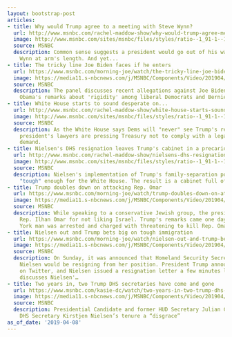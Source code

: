 ```yaml
---
layout: bootstrap-post
articles:
- title: Why would Trump agree to a meeting with Steve Wynn?
  url: http://www.msnbc.com/rachel-maddow-show/why-would-trump-agree-meeting-steve-wynn
  image: http://www.msnbc.com/sites/msnbc/files/styles/ratio--1_91-1--1200x630/public/ap_321473989327.jpg?itok=m5qyCIjH
  source: MSNBC
  description: Common sense suggests a president would go out of his way to keep Steve
    Wynn at arm's length. And yet...
- title: The tricky line Joe Biden faces if he enters
  url: https://www.msnbc.com/morning-joe/watch/the-tricky-line-joe-biden-faces-if-he-enters-1481047619769
  image: https://media11.s-nbcnews.com/j/MSNBC/Components/Video/201904/n_mj_sevena_190408_1920x1080.nbcnews-fp-1200-630.jpg
  source: MSNBC
  description: The panel discusses recent allegations against Joe Biden, President
    Obama's remarks about 'rigidity' among liberal Democrats and Bernie Sanders.
- title: White House starts to sound desperate on...
  url: http://www.msnbc.com/rachel-maddow-show/white-house-starts-sound-desperate-secrecy-trumps-tax-returns
  image: http://www.msnbc.com/sites/msnbc/files/styles/ratio--1_91-1--1200x630/public/ap_18020723267878.jpg?itok=Gfug9RLs
  source: MSNBC
  description: As the White House says Dems will "never" see Trump's returns, the
    president's lawyers are pressing Treasury not to comply with a legal congressional
    demand.
- title: Nielsen's DHS resignation leaves Trump's cabinet in a precarious state
  url: http://www.msnbc.com/rachel-maddow-show/nielsens-dhs-resignation-leaves-trumps-cabinet-precarious-state
  image: http://www.msnbc.com/sites/msnbc/files/styles/ratio--1_91-1--1200x630/public/180905-donald-trump-cabinet-ac-948p_0.jpg?itok=_NBF09Ba
  source: MSNBC
  description: Nielsen's implementation of Trump's family-separation policy wasn't
    "tough" enough for the White House. The result is a cabinet full of "acting" secretaries.
- title: Trump doubles down on attacking Rep. Omar
  url: https://www.msnbc.com/morning-joe/watch/trump-doubles-down-on-attacking-rep-omar-1480880707669
  image: https://media11.s-nbcnews.com/j/MSNBC/Components/Video/201904/n_mj_sec_190408_1920x1080.nbcnews-fp-1200-630.jpg
  source: MSNBC
  description: While speaking to a conservative Jewish group, the president mocked
    Rep. Ilhan Omar for not liking Israel. Trump's remarks came one day after a New
    York man was arrested and charged with threatening to kill Rep. Omar, a Democrat.
- title: Nielsen out and Trump bets big on tough immigration
  url: https://www.msnbc.com/morning-joe/watch/nielsen-out-and-trump-bets-big-on-tough-immigration-1480796227542
  image: https://media11.s-nbcnews.com/j/MSNBC/Components/Video/201904/n_mj_first_190408_1920x1080.nbcnews-fp-1200-630.jpg
  source: MSNBC
  description: On Sunday, it was announced that Homeland Security Secretary Kirstjen
    Nielsen would be resigning from her position. President Trump announced the resignation
    on Twitter, and Nielsen issued a resignation letter a few minutes later. The panel
    discusses Nielsen'…
- title: Two years in, two Trump DHS secretaries have come and gone
  url: https://www.msnbc.com/kasie-dc/watch/two-years-in-two-trump-dhs-secretaries-have-come-and-gone-1479870019756
  image: https://media11.s-nbcnews.com/j/MSNBC/Components/Video/201904/n_hunt_8a_190407_1920x1080.nbcnews-fp-1200-630.jpg
  source: MSNBC
  description: Presidential Candidate and former HUD Secretary Julian Castro calls
    DHS Secretary Kirstjen Nielsen’s tenure a “disgrace”
as_of_date: '2019-04-08'
---
```


